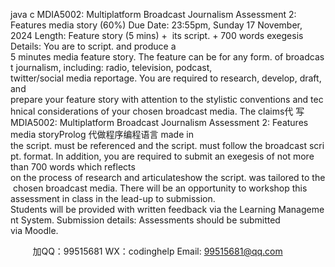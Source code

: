 java c
MDIA5002: Multiplatform Broadcast Journalism
Assessment 2: Features media story (60%)
Due Date: 23:55pm, Sunday 17 November, 2024
Length: Feature story (5 mins) +  its script. + 700 words exegesis
Details: You are to script. and produce a 5 minutes media feature story. The feature can be for any form. of broadcast journalism, including: radio, television, podcast, twitter/social media reportage. You are required to research, develop, draft, and prepare your feature story with attention to the stylistic conventions and technical considerations of your chosen broadcast media. The claims代 写MDIA5002: Multiplatform Broadcast Journalism Assessment 2: Features media storyProlog
代做程序编程语言 made in the script. must be referenced and the script. must follow the broadcast script. format. In addition, you are required to submit an exegesis of not more than 700 words which reflects on the process of research and articulateshow the script. was tailored to the chosen broadcast media.
There will be an opportunity to workshop this assessment in class in the lead-up to submission.
Students will be provided with written feedback via the Learning Management System.
Submission details: Assessments should be submitted via Moodle.





         
加QQ：99515681  WX：codinghelp  Email: 99515681@qq.com
